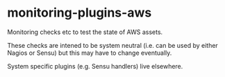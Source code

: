 # monitoring-plugins-aws

Monitoring checks etc to test the state of AWS assets.

These checks are intened to be system neutral (i.e. can be used by either Nagios or Sensu) but this may have to change eventually.

System specific plugins (e.g. Sensu handlers) live elsewhere.

